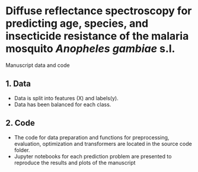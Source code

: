# Diffuse reflectance spectroscopy for predicting age, species, and insecticide resistance of the malaria mosquito *Anopheles gambiae* s.l.

Manuscript data and code

## 1. Data
- Data is split into features (X) and labels(y). 
- Data has been balanced for each class. 

## 2. Code
- The code for data preparation and functions for  preprocessing, evaluation, optimization and transformers are located in the source code folder.
- Jupyter notebooks for each prediction problem are presented to reproduce the results and plots of the manuscript 

